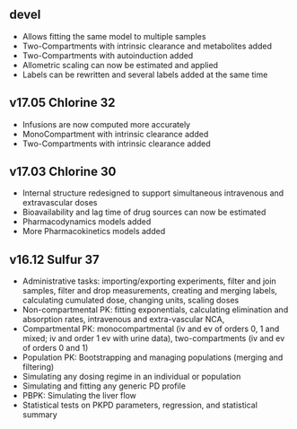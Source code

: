 ## devel
- Allows fitting the same model to multiple samples
- Two-Compartments with intrinsic clearance and metabolites added
- Two-Compartments with autoinduction added
- Allometric scaling can now be estimated and applied
- Labels can be rewritten and several labels added at the same time

## v17.05 Chlorine 32

- Infusions are now computed more accurately
- MonoCompartment with intrinsic clearance added
- Two-Compartments with intrinsic clearance added

## v17.03 Chlorine 30

- Internal structure redesigned to support simultaneous intravenous and extravascular doses
- Bioavailability and lag time of drug sources can now be estimated
- Pharmacodynamics models added
- More Pharmacokinetics models added

## v16.12 Sulfur 37

- Administrative tasks: importing/exporting experiments, filter and join samples, filter and drop measurements, creating and merging labels, calculating cumulated dose, changing units, scaling doses
- Non-compartmental PK: fitting exponentials, calculating elimination and absorption rates, intravenous and extra-vascular NCA,
- Compartmental PK: monocompartmental (iv and ev of orders 0, 1 and mixed; iv and order 1 ev with urine data), two-compartments (iv and ev of orders 0 and 1)
- Population PK: Bootstrapping and managing populations (merging and filtering)
- Simulating any dosing regime in an individual or population
- Simulating and fitting any generic PD profile
- PBPK: Simulating the liver flow
- Statistical tests on PKPD parameters, regression, and statistical summary
